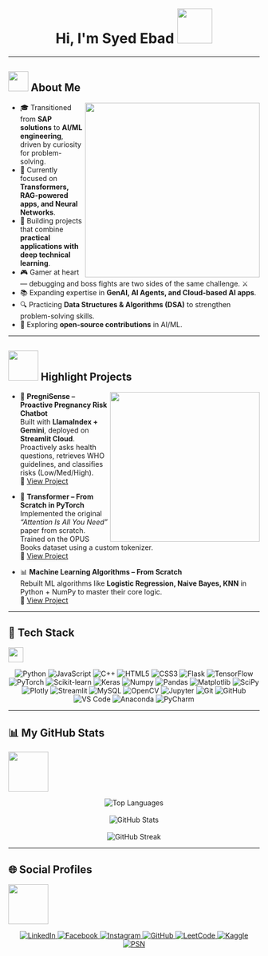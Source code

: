 <h1 align="center">Hi, I'm Syed Ebad 
    <img src="https://media.giphy.com/media/v1.Y2lkPTc5MGI3NjExMzFzdDI0ZXM5YWh4NW5wcWptYjVkZ2lhc2puY2xiN2pkYW83NXY4cSZlcD12MV9zdGlja2Vyc19zZWFyY2gmY3Q9cw/vKhKsyEFVK4IuEKzWY/giphy.gif" width="70">
</h1>

---

## <picture><img src="https://github.com/7oSkaaa/7oSkaaa/blob/main/Images/about_me.gif?raw=true" width="40px"></picture> About Me

<picture>
  <img align="right" src="https://github.com/7oSkaaa/7oSkaaa/blob/main/Images/Right_Side.gif?raw=true" width="350px">
</picture>

- 🎓 Transitioned from **SAP solutions** to **AI/ML engineering**, driven by curiosity for problem-solving.  
- 🧠 Currently focused on **Transformers, RAG-powered apps, and Neural Networks**.  
- 🎯 Building projects that combine **practical applications with deep technical learning**.  
- 🎮 Gamer at heart — debugging and boss fights are two sides of the same challenge. ⚔️  
- 📚 Expanding expertise in **GenAI, AI Agents, and Cloud-based AI apps**.  
- 🔍 Practicing **Data Structures & Algorithms (DSA)** to strengthen problem-solving skills.  
- 🤝 Exploring **open-source contributions** in AI/ML.  

---

## <picture><img src="https://media.giphy.com/media/v1.Y2lkPTc5MGI3NjExM3J5aGdkNmN2c2o2bnNlbnl1NW44MGRoejh3NWEwaXB3azF1dTVhdCZlcD12MV9naWZzX3NlYXJjaCZjdD1n/xonOzxf2M8hNu/giphy.gif" width="60px"></picture> Highlight Projects

<picture>
  <img align="right" src="https://media.giphy.com/media/CVtNe84hhYF9u/giphy.gif" width="300px">
</picture>

- 🤖 **PregniSense – Proactive Pregnancy Risk Chatbot**  
  Built with **LlamaIndex + Gemini**, deployed on **Streamlit Cloud**.  
  Proactively asks health questions, retrieves WHO guidelines, and classifies risks (Low/Med/High).  
  🔗 [View Project](https://github.com/smebad/PregniSense)  

- 🧩 **Transformer – From Scratch in PyTorch**  
  Implemented the original *“Attention Is All You Need”* paper from scratch.  
  Trained on the OPUS Books dataset using a custom tokenizer.  
  🔗 [View Project](https://github.com/smebad/transformer-from-scratch)  

- 📊 **Machine Learning Algorithms – From Scratch**  
  Rebuilt ML algorithms like **Logistic Regression, Naive Bayes, KNN** in Python + NumPy to master their core logic.  
  🔗 [View Project](https://github.com/smebad/Machine-Learning-Algorithms-From-Scratch)  

---

## 🧰 Tech Stack 
<img src="https://media2.giphy.com/media/QssGEmpkyEOhBCb7e1/giphy.gif?cid=ecf05e47a0n3gi1bfqntqmob8g9aid1oyj2wr3ds3mg700bl&rid=giphy.gif" width="30px">

<p align="center">
    <img alt="Python" src="https://img.shields.io/badge/Python-3776AB?style=for-the-badge&logo=python&logoColor=white">
    <img alt="JavaScript" src="https://img.shields.io/badge/javascript-%23323330.svg?style=for-the-badge&logo=javascript&logoColor=%23F7DF1E">
    <img alt="C++" src="https://img.shields.io/badge/c++-%2300599C.svg?style=for-the-badge&logo=c%2B%2B&logoColor=white">
    <img alt="HTML5" src="https://img.shields.io/badge/html5-%23E34F26.svg?style=for-the-badge&logo=html5&logoColor=white">
    <img alt="CSS3" src="https://img.shields.io/badge/css3-%231572B6.svg?style=for-the-badge&logo=css3&logoColor=white">
    <img alt="Flask" src="https://img.shields.io/badge/flask-%23000.svg?style=for-the-badge&logo=flask&logoColor=white">
    <img alt="TensorFlow" src="https://img.shields.io/badge/TensorFlow-FF6F00?style=for-the-badge&logo=tensorflow&logoColor=white">
    <img alt="PyTorch" src="https://img.shields.io/badge/PyTorch-%23EE4C2C.svg?style=for-the-badge&logo=PyTorch&logoColor=white">
    <img alt="Scikit-learn" src="https://img.shields.io/badge/scikit_learn-F7931E?style=for-the-badge&logo=scikit-learn&logoColor=white">
    <img alt="Keras" src="https://img.shields.io/badge/Keras-D00000?style=for-the-badge&logo=Keras&logoColor=white">
    <img alt="Numpy" src="https://img.shields.io/badge/Numpy-777BB4?style=for-the-badge&logo=numpy&logoColor=white">
    <img alt="Pandas" src="https://img.shields.io/badge/Pandas-2C2D72?style=for-the-badge&logo=pandas&logoColor=white">
    <img alt="Matplotlib" src="https://img.shields.io/badge/Matplotlib-%23ffffff.svg?style=for-the-badge&logo=Matplotlib&logoColor=black">
    <img alt="SciPy" src="https://img.shields.io/badge/SciPy-%230C55A5.svg?style=for-the-badge&logo=scipy&logoColor=white">
    <img alt="Plotly" src="https://img.shields.io/badge/Plotly-239120?style=for-the-badge&logo=plotly&logoColor=white">
    <img alt="Streamlit" src="https://img.shields.io/badge/Streamlit-FF4B4B?style=for-the-badge&logo=Streamlit&logoColor=white">
    <img alt="MySQL" src="https://img.shields.io/badge/Microsoft%20SQL%20Server-CC2927?style=for-the-badge&logo=microsoft%20sql%20server&logoColor=white">
    <img alt="OpenCV" src="https://img.shields.io/badge/OpenCV-27338e?style=for-the-badge&logo=OpenCV&logoColor=white">
    <img alt="Jupyter" src="https://img.shields.io/badge/Jupyter-F37626.svg?&style=for-the-badge&logo=Jupyter&logoColor=white">
    <img alt="Git" src="https://img.shields.io/badge/git-F05032.svg?style=for-the-badge&logo=git&logoColor=white">
    <img alt="GitHub" src="https://img.shields.io/badge/github-181717.svg?style=for-the-badge&logo=github&logoColor=white">
    <img alt="VS Code" src="https://img.shields.io/badge/vscode-007ACC.svg?style=for-the-badge&logo=visualstudiocode&logoColor=white">
    <img alt="Anaconda" src="https://img.shields.io/badge/Anaconda-%2344A833.svg?style=for-the-badge&logo=anaconda&logoColor=white">
    <img alt="PyCharm" src="https://img.shields.io/badge/PyCharm-000000.svg?&style=for-the-badge&logo=PyCharm&logoColor=white">
</p>

---

## 📊 My GitHub Stats 
<img src="https://media.giphy.com/media/v1.Y2lkPTc5MGI3NjExM2Vlc3Q0dGEwZXRjZHBnYm9qc3RxNGphMjZidHd0MGVibWIxdmdmMyZlcD12MV9zdGlja2Vyc19zZWFyY2gmY3Q9cw/YOBYiO1RiAfK1cvI8l/giphy.gif" width="80px">

<p align="center">
  <img src="https://github-readme-stats.vercel.app/api/top-langs?username=smebad&show_icons=true&theme=dark&locale=en&layout=compact" alt="Top Languages" />
  <br><br>
  <img src="https://github-readme-stats.vercel.app/api?username=smebad&show_icons=true&theme=dark&locale=en" alt="GitHub Stats" />
  <br><br>
  <img src="https://github-readme-streak-stats.herokuapp.com/?user=smebad&theme=dark" alt="GitHub Streak" />
</p>

---

## 🌐 Social Profiles 
<img src="https://media.giphy.com/media/v1.Y2lkPWVjZjA1ZTQ3dnlmM3ZocXR4Z2tlMzByaGk3dnFxdGVuaXR4YjVpbzA5eDRtMjVnayZlcD12MV9zdGlja2Vyc19zZWFyY2gmY3Q9dHM/gIkM6hiJfvSIIJCnKy/giphy.gif" width="80px">

<p align="center">
  <a href="https://pk.linkedin.com/in/syed-ebad-ml" target="blank">
    <img src="https://img.shields.io/badge/linkedin-%230077B5.svg?style=for-the-badge&logo=linkedin&logoColor=white" alt="LinkedIn"/>
  </a>
  <a href="https://www.facebook.com/mohammad.ebad.1/" target="blank">
    <img src="https://img.shields.io/badge/Facebook-%231877F2.svg?style=for-the-badge&logo=Facebook&logoColor=white" alt="Facebook"/>
  </a>
  <a href="https://www.instagram.com/smebad1996/" target="blank">
    <img src="https://img.shields.io/badge/Instagram-%23E4405F.svg?style=for-the-badge&logo=Instagram&logoColor=white" alt="Instagram"/>
  </a>
  <a href="https://github.com/smebad" target="blank">
    <img src="https://img.shields.io/badge/github-%23121011.svg?style=for-the-badge&logo=github&logoColor=white" alt="GitHub"/>
  </a>
  <a href="https://leetcode.com/u/smebad/" target="blank">
    <img src="https://img.shields.io/badge/LeetCode-000000?style=for-the-badge&logo=LeetCode&logoColor=#d16c06" alt="LeetCode"/>
  </a>
  <a href="https://www.kaggle.com/syedmuhammadebad" target="blank">
    <img src="https://img.shields.io/badge/Kaggle-035a7d?style=for-the-badge&logo=kaggle&logoColor=white" alt="Kaggle"/>
  </a>
  <a href="https://psnprofiles.com/evilspirit1996" target="blank">
    <img src="https://img.shields.io/badge/PSN-%230070D1.svg?style=for-the-badge&logo=Playstation&logoColor=white" alt="PSN"/>
  </a>
</p>
